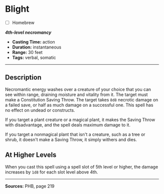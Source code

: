 # Blight
- [ ] Homebrew

***4th-level necromancy***
- **Casting Time:** action
- **Duration:** instantaneous
- **Range:** 30 feet
- **Tags:** verbal, somatic

---

## Description
Necromantic energy washes over a creature of your choice that you can see within range, draining moisture and vitality from it.
The target must make a Constitution Saving Throw.
The target takes `8d8` necrotic damage on a failed save, or half as much damage on a successful one.
This spell has no effect on undead or constructs.

If you target a plant creature or a magical plant, it makes the Saving Throw with disadvantage, and the spell deals maximum damage to it.

If you target a nonmagical plant that isn't a creature, such as a tree or shrub, it doesn't make a Saving Throw, it simply withers and dies.

## At Higher Levels
When you cast this spell using a spell slot of 5th level or higher, the damage increases by `1d8` for each slot level above 4th.

---

**Sources:** PHB, page 219
